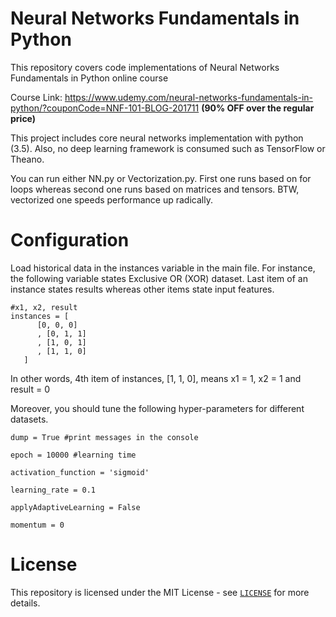 # Neural Networks Fundamentals in Python

This repository covers code implementations of Neural Networks Fundamentals in Python online course

Course Link: https://www.udemy.com/neural-networks-fundamentals-in-python/?couponCode=NNF-101-BLOG-201711 **(90% OFF over the regular price)**

This project includes core neural networks implementation with python (3.5). Also, no deep learning framework is consumed such as TensorFlow or Theano.

You can run either NN.py or Vectorization.py. First one runs based on for loops whereas second one runs based on matrices and tensors. BTW, vectorized one speeds performance up radically.

# Configuration

Load historical data in the instances variable in the main file. For instance, the following variable states Exclusive OR (XOR) dataset. Last item of an instance states results whereas other items state input features.

```
#x1, x2, result
instances = [
      [0, 0, 0]
      , [0, 1, 1]
      , [1, 0, 1]
      , [1, 1, 0]
   ] 
```

In other words, 4th item of instances, [1, 1, 0], means x1 = 1, x2 = 1 and result = 0

Moreover, you should tune the following hyper-parameters for different datasets.

```
dump = True #print messages in the console

epoch = 10000 #learning time

activation_function = 'sigmoid'

learning_rate = 0.1

applyAdaptiveLearning = False

momentum = 0
```

# License

This repository is licensed under the MIT License - see [`LICENSE`](https://github.com/serengil/neural-networks-py/blob/master/LICENSE) for more details.
